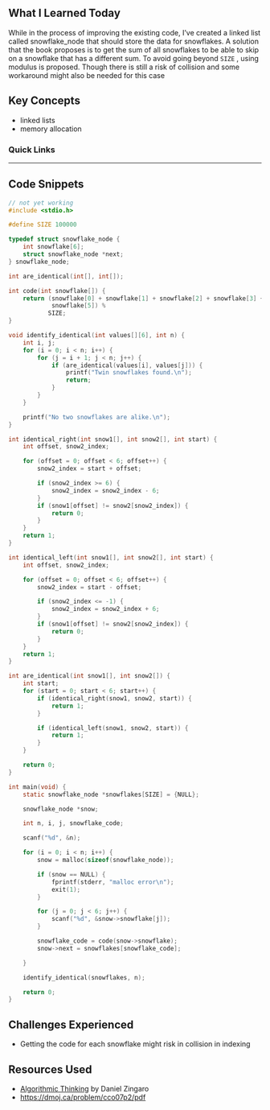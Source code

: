 ## What I Learned Today

While in the process of improving the existing code, I’ve created a linked list called snowflake_node that should store the data for snowflakes. A solution that the book proposes is to get the sum of all snowflakes to be able to skip on a snowflake that has a different sum. To avoid going beyond `SIZE` , using modulus is proposed. Though there is still a risk of collision and some workaround might also be needed for this case

## Key Concepts

- linked lists
- memory allocation

### Quick Links

---

## Code Snippets

```c
// not yet working
#include <stdio.h>

#define SIZE 100000

typedef struct snowflake_node {
    int snowflake[6];
    struct snowflake_node *next;
} snowflake_node;

int are_identical(int[], int[]);

int code(int snowflake[]) {
    return (snowflake[0] + snowflake[1] + snowflake[2] + snowflake[3] + snowflake[4] +
            snowflake[5]) %
           SIZE;
}

void identify_identical(int values[][6], int n) {
    int i, j;
    for (i = 0; i < n; i++) {
        for (j = i + 1; j < n; j++) {
            if (are_identical(values[i], values[j])) {
                printf("Twin snowflakes found.\n");
                return;
            }
        }
    }

    printf("No two snowflakes are alike.\n");
}

int identical_right(int snow1[], int snow2[], int start) {
    int offset, snow2_index;

    for (offset = 0; offset < 6; offset++) {
        snow2_index = start + offset;

        if (snow2_index >= 6) {
            snow2_index = snow2_index - 6;
        }
        if (snow1[offset] != snow2[snow2_index]) {
            return 0;
        }
    }
    return 1;
}

int identical_left(int snow1[], int snow2[], int start) {
    int offset, snow2_index;

    for (offset = 0; offset < 6; offset++) {
        snow2_index = start - offset;

        if (snow2_index <= -1) {
            snow2_index = snow2_index + 6;
        }
        if (snow1[offset] != snow2[snow2_index]) {
            return 0;
        }
    }
    return 1;
}

int are_identical(int snow1[], int snow2[]) {
    int start;
    for (start = 0; start < 6; start++) {
        if (identical_right(snow1, snow2, start)) {
            return 1;
        }

        if (identical_left(snow1, snow2, start)) {
            return 1;
        }
    }

    return 0;
}

int main(void) {
    static snowflake_node *snowflakes[SIZE] = {NULL};

    snowflake_node *snow;

    int n, i, j, snowflake_code;

    scanf("%d", &n);

    for (i = 0; i < n; i++) {
        snow = malloc(sizeof(snowflake_node));

        if (snow == NULL) {
            fprintf(stderr, "malloc error\n");
            exit(1);
        }

        for (j = 0; j < 6; j++) {
            scanf("%d", &snow->snowflake[j]);
        }

        snowflake_code = code(snow->snowflake);
        snow->next = snowflakes[snowflake_code];

    }

    identify_identical(snowflakes, n);

    return 0;
}
```

## Challenges Experienced

- Getting the code for each snowflake might risk in collision in indexing

## Resources Used

- [Algorithmic Thinking](https://www.amazon.com/Algorithmic-Thinking-2nd-Problem-Based-Introduction/dp/1718503229) by Daniel Zingaro
- https://dmoj.ca/problem/cco07p2/pdf